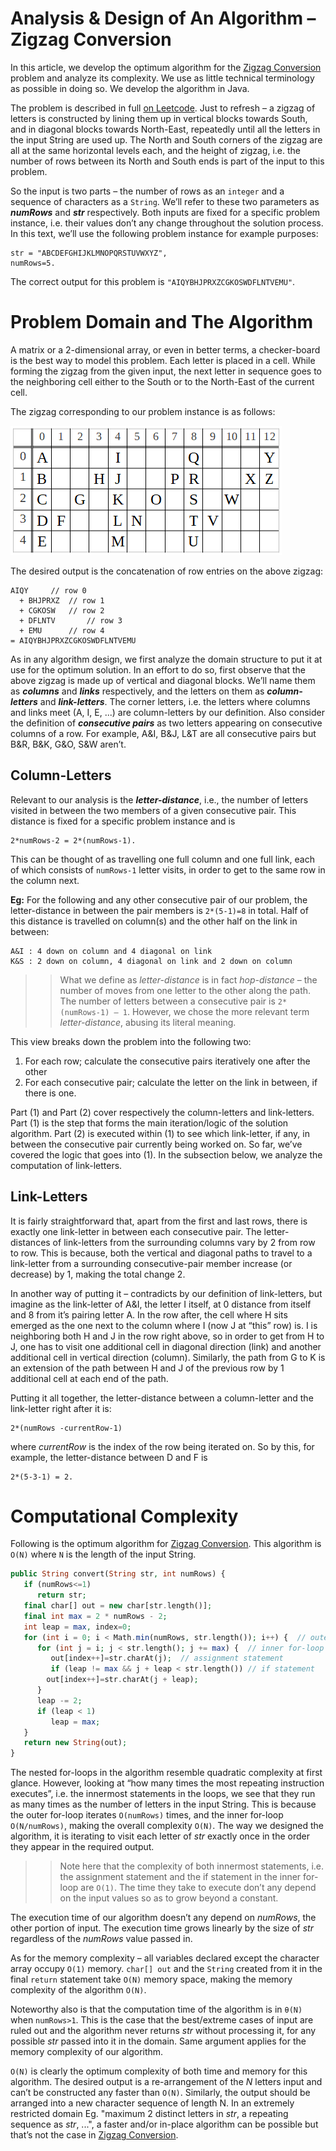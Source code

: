 # Analysis & Design of An Algorithm – Zigzag Conversion

In this article, we develop the optimum algorithm for the [Zigzag Conversion](https://leetcode.com/problems/zigzag-conversion/) problem and analyze its complexity. We use as little technical terminology as possible in doing so. We develop the algorithm in Java. 

The problem is described in full [on Leetcode](https://leetcode.com/problems/zigzag-conversion/). Just to refresh – a zigzag of letters is constructed by lining them up in vertical blocks towards South, and in diagonal blocks towards North-East, repeatedly until all the letters in the input String are used up. The North and South corners of the zigzag are all at the same horizontal levels each, and the height of zigzag, i.e. the number of rows between its North and South ends is part of the input to this problem. 

So the input is two parts – the number of rows as an `integer` and a sequence of characters as a `String`. We’ll refer to these two parameters as _**numRows**_ and _**str**_ respectively. Both inputs are fixed for a specific problem instance, i.e. their values don’t any change throughout the solution process. In this text, we’ll use the following problem instance for example purposes:

	str = "ABCDEFGHIJKLMNOPQRSTUVWXYZ",
	numRows=5. 

The correct output for this problem is `"AIQYBHJPRXZCGKOSWDFLNTVEMU"`. 


# Problem Domain and The Algorithm

A matrix or a 2-dimensional array, or even in better terms, a checker-board is the best way to model this problem. Each letter is placed in a cell. While forming the zigzag from the given input, the next letter in sequence goes to the neighboring cell either to the South or to the North-East of the current cell. 

The zigzag corresponding to our problem instance is as follows: 

![](grid.PNG)

The desired output is the concatenation of row entries on the above zigzag:

	AIQY   	 // row 0
	  + BHJPRXZ	 // row 1
	  + CGKOSW 	 // row 2
	  + DFLNTV   	 // row 3
	  + EMU  	 // row 4
	= AIQYBHJPRXZCGKOSWDFLNTVEMU
	
	
As in any algorithm design, we first analyze the domain structure to put it at use for the optimum solution. In an effort to do so, first observe that the above zigzag is made up of vertical and diagonal blocks. We’ll name them as _**columns**_ and _**links**_ respectively, and the letters on them as _**column-letters**_ and _**link-letters**_. The corner letters, i.e. the letters where columns and links meet (A, I, E, ...) are column-letters by our definition. Also consider the definition of _**consecutive pairs**_ as two letters appearing on consecutive columns of a row. For example, A&I, B&J, L&T are all consecutive pairs but B&R, B&K, G&O, S&W aren’t. 

## Column-Letters

Relevant to our analysis is the _**letter-distance**_, i.e., the number of letters visited in between the two members of a given consecutive pair. This distance is fixed for a specific problem instance and is 

	2*numRows-2 = 2*(numRows-1). 

This can be thought of as travelling one full column and one full link, each of which consists of `numRows-1` letter visits, in order to get to the same row in the column next. 

**Eg:** For the following and any other consecutive pair of our problem, the letter-distance in between the pair members is `2*(5-1)=8` in total. Half of this distance is travelled on column(s) and the other half on the link in between: 

	A&I : 4 down on column and 4 diagonal on link
	K&S : 2 down on column, 4 diagonal on link and 2 down on column

>> What we define as _letter-distance_ is in fact _hop-distance_ – the number of moves from one letter to the other along the path. The number of letters between a consecutive pair is `2*(numRows-1) – 1`. However, we chose the more relevant term _letter-distance_, abusing its literal meaning.

This view breaks down the problem into the following two: 

1. For each row; calculate the consecutive pairs iteratively one after the other
1. For each consecutive pair; calculate the letter on the link in between, if there is one. 

Part (1) and Part (2) cover respectively the column-letters and link-letters. Part (1) is the step that forms the main iteration/logic of the solution algorithm. Part (2) is executed within (1) to see which link-letter, if any, in between the consecutive pair currently being worked on. So far, we’ve covered the logic that goes into (1). In the subsection below, we analyze the computation of link-letters. 



## Link-Letters 

It is fairly straightforward that, apart from the first and last rows, there is exactly one link-letter in between each consecutive pair. 
The letter-distances of link-letters from the surrounding columns vary by 2 from row to row. This is because, both the vertical and diagonal paths to travel to a link-letter from a surrounding consecutive-pair member increase (or decrease) by 1, making the total change 2. 

In another way of putting it – contradicts by our definition of link-letters, but imagine as the link-letter of A&I, the letter I itself, at 0 distance from itself and 8 from it’s pairing letter A. In the row after, the cell where H sits emerged as the one next to the column where I (now J at “this” row) is. I is neighboring both H and J in the row right above, so in order to get from H to J, one has to visit one additional cell in diagonal direction (link) and another additional cell in vertical direction (column). Similarly, the path from G to K is an extension of the path between H and J of the previous row by 1 additional cell at each end of the path. 

Putting it all together, the letter-distance between a column-letter and the link-letter right after it is:

	2*(numRows -currentRow-1)

where _currentRow_ is the index of the row being iterated on. So by this, for example, the letter-distance between D and F is 

	2*(5-3-1) = 2. 

# Computational Complexity

Following is the optimum algorithm for [Zigzag Conversion](https://leetcode.com/problems/zigzag-conversion/). This algorithm is `O(N)` where `N` is the length of the input String.


```php 
public String convert(String str, int numRows) {
   if (numRows<=1) 
      return str;
   final char[] out = new char[str.length()];
   final int max = 2 * numRows - 2;
   int leap = max, index=0;
   for (int i = 0; i < Math.min(numRows, str.length()); i++) {  // outer for-loop
      for (int j = i; j < str.length(); j += max) {  // inner for-loop
         out[index++]=str.charAt(j);  // assignment statement
         if (leap != max && j + leap < str.length()) // if statement
	    out[index++]=str.charAt(j + leap);
      }
      leap -= 2;
      if (leap < 1)
         leap = max;
   }
   return new String(out);
}
```

The nested for-loops in the algorithm resemble quadratic complexity at first glance. However, looking at “how many times the most repeating instruction executes”, i.e. the innermost statements in the loops, we see that they run as many times as the number of letters in the input String. This is because the outer for-loop iterates `O(numRows)` times, and the inner for-loop `O(N/numRows)`, making the overall complexity `O(N)`. The way we designed the algorithm, it is iterating to visit each letter of _str_ exactly once in the order they appear in the required output. 

> > Note here that the complexity of both innermost statements, i.e. the assignment statement and the if statement in the inner for-loop are `O(1)`. The time they take to execute don’t any depend on the input values so as to grow beyond a constant. 

The execution time of our algorithm doesn’t any depend on _numRows_, the other portion of input. The execution time grows linearly by the size of _str_ regardless of the _numRows_ value passed in.  

As for the memory complexity – all variables declared except the character array occupy `O(1)` memory. `char[] out` and the `String` created from it in the final `return` statement take `O(N)` memory space, making the memory complexity of the algorithm `O(N)`. 

Noteworthy also is that the computation time of the algorithm is in `θ(N)` when `numRows>1`. This is the case that the best/extreme cases of input are ruled out and the algorithm never returns _str_ without processing it, for any possible _str_ passed into it in the domain. Same argument applies for the memory complexity of our algorithm. 

`O(N)` is clearly the optimum complexity of both time and memory for this algorithm. The desired output is a re-arrangement of the _N_ letters input and can’t be constructed any faster than `O(N)`. Similarly, the output should be arranged into a new character sequence of length N. In an extremely restricted domain Eg.  "maximum 2 distinct letters in _str_, a repeating sequence as _str_, ...", a faster and/or in-place algorithm can be possible but that’s not the case in [Zigzag Conversion](https://leetcode.com/problems/zigzag-conversion/).  
